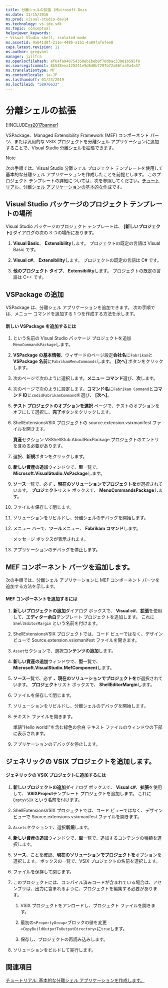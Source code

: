 ```yaml
---
title: 分離シェルの拡張 |Microsoft Docs
ms.date: 11/15/2016
ms.prod: visual-studio-dev14
ms.technology: vs-ide-sdk
ms.topic: conceptual
helpviewer_keywords:
- Visual Studio shell, isolated mode
ms.assetid: 9a641d8f-211e-4486-a1b1-4a89fafe7ee8
caps.latest.revision: 11
ms.author: gregvanl
manager: jillfra
ms.openlocfilehash: af64fa948754350eb1beb0f70dbac33981b595f8
ms.sourcegitcommit: 8b538eea125241e9d6d8b7297b72a66faa9a4a47
ms.translationtype: MT
ms.contentlocale: ja-JP
ms.lasthandoff: 01/23/2019
ms.locfileid: "58976633"
---
```

# <a name="extending-the-isolated-shell"></a>分離シェルの拡張
[!INCLUDE[vs2017banner](../includes/vs2017banner.md)]

VSPackage、Managed Extensibility Framework (MEF) コンポーネント パーツ、または汎用的な VSIX プロジェクトを分離シェル アプリケーションに追加することで、Visual Studio 分離シェルを拡張できます。  
  
> [!NOTE]
>  次の手順では、Visual Studio 分離シェル プロジェクト テンプレートを使用して基本的な分離シェル アプリケーションを作成したことを前提とします。 このプロジェクト テンプレートの詳細については、次を参照してください。[チュートリアル。分離シェル アプリケーションの基本的な作成](../extensibility/walkthrough-creating-a-basic-isolated-shell-application.md)です。  
  
## <a name="locations-for-the-visual-studio-package-project-template"></a>Visual Studio パッケージのプロジェクト テンプレートの場所  
 Visual Studio パッケージのプロジェクト テンプレートは、 **[新しいプロジェクト]** ダイアログの次の 3 つの場所にあります。  
  
1.  **Visual Basic**、 **Extensibility**します。 プロジェクトの既定の言語は Visual Basic です。  
  
2.  **Visual c#**、 **Extensibility**します。 プロジェクトの既定の言語は C# です。  
  
3.  **他のプロジェクト タイプ**、 **Extensibility**します。 プロジェクトの既定の言語は C++ です。  
  
## <a name="adding-a-vspackage"></a>VSPackage の追加  
 VSPackage は、分離シェル アプリケーションを追加できます。 次の手順では、メニュー コマンドを追加する 1 つを作成する方法を示します。  
  
#### <a name="to-add-a-new-vspackage"></a>新しい VSPackage を追加するには  
  
1.  という名前の Visual Studio パッケージ プロジェクトを追加`MenuCommandsPackage`します。  
  
2.  **VSPackage の基本情報**、ウィザードのページ設定**会社名**に`Fabrikam`と**VSPackage 名前**に`FabrikamMenuCommands`します。 **[次へ]** ボタンをクリックします。  
  
3.  次のページで次のように選択します。**メニュー コマンド**選び、**次**します。  
  
4.  次のページで次のように設定します。**コマンド名**に`Fabrikam Command`と**コマンド ID**に`cmdidFabrikamCommand`を選び、 **[次へ]**。  
  
5.  **テスト プロジェクトのオプションを選択** ページで、テストのオプションをオフにして選択し、**完了**ボタンをクリックします。  
  
6.  ShellExtensionsVSIX プロジェクトの source.extension.vsixmanifest ファイルを開きます。  
  
     **資産**セクション VSShellStub.AboutBoxPackage プロジェクトのエントリを含める必要があります。  
  
7.  選択、**新規**ボタンをクリックします。  
  
8.  **新しい資産の追加**ウィンドウで、**型**一覧で、 **Microsoft.VisualStudio.VsPackage**します。  
  
9. **ソース**一覧で、必ず **、現在のソリューションでプロジェクトを**が選択されています。 **プロジェクト**リスト ボックスで、 **MenuCommandsPackage**します。  
  
10. ファイルを保存して閉じます。  
  
11. ソリューションをリビルドし、分離シェルのデバッグを開始します。  
  
12. メニュー バーで、**ツール**メニュー、 **Fabrikam コマンド**します。  
  
     メッセージ ボックスが表示されます。  
  
13. アプリケーションのデバッグを停止します。  
  
## <a name="adding-a-mef-component-part"></a>MEF コンポーネント パーツを追加します。  
 次の手順では、分離シェル アプリケーションに MEF コンポーネント パーツを追加する方法を示します。  
  
#### <a name="to-add-a-mef-component"></a>MEF コンポーネントを追加するには  
  
1.  **新しいプロジェクトの追加**ダイアログ ボックスで、 **Visual c#**、**拡張**を使用して、**エディター余白**テンプレート プロジェクトを追加します。 これに `ShellEditorMargin` という名前を付けます。  
  
2.  ShellExtensionsVSIX プロジェクトでは、コード ビューではなく、デザイン ビューで Source.extension.vsixmanifest ファイルを開きます。  
  
3.  `Asset`セクションで、選択**コンテンツの追加**します。  
  
4.  **新しい資産の追加**ウィンドウで、**型**一覧で、 **Microsoft.VisualStudio.MefComponent**します。  
  
5.  **ソース**一覧で、必ず **、現在のソリューションでプロジェクトを**が選択されています。 **プロジェクト**リスト ボックスで、 **ShellEditorMargin**します。  
  
6.  ファイルを保存して閉じます。  
  
7.  ソリューションをリビルドし、分離シェルのデバッグを開始します。  
  
8.  テキスト ファイルを開きます。  
  
     単語"Hello world!"を含む緑色の余白 テキスト ファイルのウィンドウの下部に表示されます。  
  
9. アプリケーションのデバッグを停止します。  
  
## <a name="adding-a-generic-vsix-project"></a>ジェネリックの VSIX プロジェクトを追加します。  
  
#### <a name="to-add-a-generic-vsix-project"></a>ジェネリックの VSIX プロジェクトに追加するには  
  
1.  **新しいプロジェクトの追加**ダイアログ ボックスで、 **Visual c#**、**拡張**を使用して、 **VSIXProject**テンプレート プロジェクトを追加します。 これに `EmptyVSIX` という名前を付けます。  
  
2.  ShellExtensionsVSIX プロジェクトでは、コード ビューではなく、デザイン ビューで Source.extensions.vsixmanifest ファイルを開きます。  
  
3.  `Assets`セクションで、選択**新規**します。  
  
4.  **新しい資産の追加**ウィンドウで、**型**一覧で、追加するコンテンツの種類を選択します。  
  
5.  **ソース**、ことを確認、**現在のソリューションでプロジェクトを**オプションを選択します。 ボックスの一覧で、VSIX プロジェクトの名前を選択します。  
  
6.  ファイルを保存して閉じます。  
  
7.  このプロジェクトには、コンパイル済みコードが含まれている場合は、アセンブリは、出力に含まれるように、プロジェクトを編集する必要があります。  
  
    1.  VSIX プロジェクトをアンロードし、プロジェクト ファイルを開きます。  
  
    2.  最初の`<PropertyGroup>`ブロックの値を変更`<CopyBuildOutputToOutputDirectory>`に`true`します。  
  
    3.  保存し、プロジェクトの再読み込みします。  
  
8.  ソリューションをビルドして実行します。  
  
## <a name="see-also"></a>関連項目  
 [チュートリアル: 基本的な分離シェル アプリケーションを作成します。](../extensibility/walkthrough-creating-a-basic-isolated-shell-application.md)
